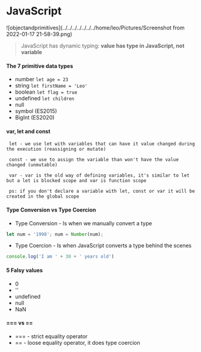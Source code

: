 # JavaScript
![objectandprimitives](../../../../../../../home/leo/Pictures/Screenshot from 2022-01-17 21-58-39.png)
 > JavaScript has dynamic typing: **value has type in JavaScript, not variable** 

#### The 7 primitive data types
 - number `let age = 23`
 - string `let firstName = 'Leo'`
 - boolean `let flag = true`
 - undefined `let children`
 - null
 - symbol (ES2015)
 - BigInt (ES2020)


#### var, let and const
     let - we use let with variables that can have it value changed during the execution (reassigning or mutate)

     const - we use to assign the variable than won't have the value changed (unmutable)

     var - var is the old way of defining variables, it's similar to let but a let is blocked scope and var is function scope

     ps: if you don't declare a variable with let, const or var it will be created in the global scope

#### Type Conversion vs Type Coercion
 * Type Conversion - Is when we manually convert a type
~~~javascript
let num = '1998'; num = Number(num); 
~~~
 * Type Coercion - Is when JavaScript converts a type behind the scenes
~~~javascript
console.log('I am ' + 30 + ' years old')
~~~

#### 5 Falsy values
 * 0
 * ''
 * undefined
 * null
 * NaN

#### === vs ==
 * === - strict equality operator
 * == - loose equality operator, it does type coercion